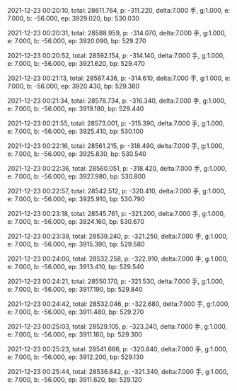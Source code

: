 2021-12-23 00:20:10, total: 28611.764, p: -311.220, delta:7.000 手, g:1.000, e: 7.000, b: -56.000, ep: 3929.020, bp: 530.030

2021-12-23 00:20:31, total: 28588.959, p: -314.070, delta:7.000 手, g:1.000, e: 7.000, b: -56.000, ep: 3920.090, bp: 529.270

2021-12-23 00:20:52, total: 28592.154, p: -314.140, delta:7.000 手, g:1.000, e: 7.000, b: -56.000, ep: 3921.620, bp: 529.470

2021-12-23 00:21:13, total: 28587.436, p: -314.610, delta:7.000 手, g:1.000, e: 7.000, b: -56.000, ep: 3920.430, bp: 529.380

2021-12-23 00:21:34, total: 28578.734, p: -316.340, delta:7.000 手, g:1.000, e: 7.000, b: -56.000, ep: 3919.180, bp: 529.440

2021-12-23 00:21:55, total: 28573.001, p: -315.390, delta:7.000 手, g:1.000, e: 7.000, b: -56.000, ep: 3925.410, bp: 530.100

2021-12-23 00:22:16, total: 28561.215, p: -318.490, delta:7.000 手, g:1.000, e: 7.000, b: -56.000, ep: 3925.830, bp: 530.540

2021-12-23 00:22:36, total: 28560.051, p: -318.420, delta:7.000 手, g:1.000, e: 7.000, b: -56.000, ep: 3927.980, bp: 530.800

2021-12-23 00:22:57, total: 28542.512, p: -320.410, delta:7.000 手, g:1.000, e: 7.000, b: -56.000, ep: 3925.910, bp: 530.790

2021-12-23 00:23:18, total: 28545.761, p: -321.200, delta:7.000 手, g:1.000, e: 7.000, b: -56.000, ep: 3924.160, bp: 530.670

2021-12-23 00:23:39, total: 28539.240, p: -321.250, delta:7.000 手, g:1.000, e: 7.000, b: -56.000, ep: 3915.390, bp: 529.580

2021-12-23 00:24:00, total: 28532.258, p: -322.910, delta:7.000 手, g:1.000, e: 7.000, b: -56.000, ep: 3913.410, bp: 529.540

2021-12-23 00:24:21, total: 28550.170, p: -321.530, delta:7.000 手, g:1.000, e: 7.000, b: -56.000, ep: 3917.190, bp: 529.840

2021-12-23 00:24:42, total: 28532.046, p: -322.680, delta:7.000 手, g:1.000, e: 7.000, b: -56.000, ep: 3911.480, bp: 529.270

2021-12-23 00:25:03, total: 28529.105, p: -323.240, delta:7.000 手, g:1.000, e: 7.000, b: -56.000, ep: 3911.160, bp: 529.300

2021-12-23 00:25:23, total: 28541.666, p: -320.840, delta:7.000 手, g:1.000, e: 7.000, b: -56.000, ep: 3912.200, bp: 529.130

2021-12-23 00:25:44, total: 28536.842, p: -321.340, delta:7.000 手, g:1.000, e: 7.000, b: -56.000, ep: 3911.620, bp: 529.120